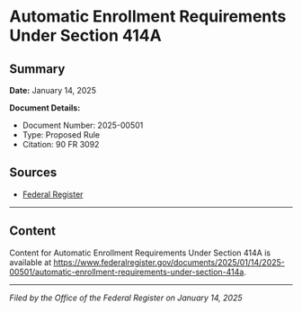 # Automatic Enrollment Requirements Under Section 414A

## Summary

**Date:** January 14, 2025

**Document Details:**
- Document Number: 2025-00501
- Type: Proposed Rule
- Citation: 90 FR 3092

## Sources
- [Federal Register](https://www.federalregister.gov/documents/2025/01/14/2025-00501/automatic-enrollment-requirements-under-section-414a)

---

## Content

Content for Automatic Enrollment Requirements Under Section 414A is available at https://www.federalregister.gov/documents/2025/01/14/2025-00501/automatic-enrollment-requirements-under-section-414a.

---

*Filed by the Office of the Federal Register on January 14, 2025*
